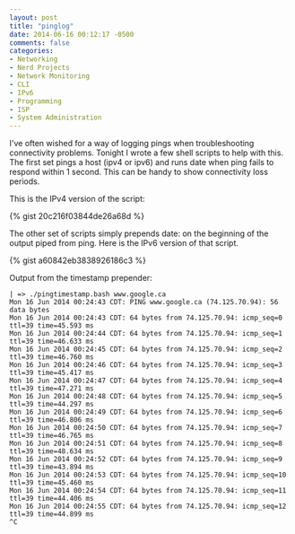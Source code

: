 ```yaml
---
layout: post
title: "pinglog"
date: 2014-06-16 00:12:17 -0500
comments: false
categories:
- Networking
- Nerd Projects
- Network Monitoring
- CLI
- IPv6
- Programming
- ISP
- System Administration
---
```

I've often wished for a way of logging pings when troubleshooting connectivity problems. Tonight I wrote a few shell scripts to help with this. The first set pings a host (ipv4 or ipv6) and runs date when ping fails to respond within 1 second. This can be handy to show connectivity loss periods.

<!--more-->

This is the IPv4 version of the script:

{% gist 20c216f03844de26a68d %}

The other set of scripts simply prepends date: on the beginning of the output piped from ping. Here is the IPv6 version of that script.

{% gist a60842eb3838926186c3 %}

Output from the timestamp prepender:

```
| => ./pingtimestamp.bash www.google.ca
Mon 16 Jun 2014 00:24:43 CDT: PING www.google.ca (74.125.70.94): 56 data bytes
Mon 16 Jun 2014 00:24:43 CDT: 64 bytes from 74.125.70.94: icmp_seq=0 ttl=39 time=45.593 ms
Mon 16 Jun 2014 00:24:44 CDT: 64 bytes from 74.125.70.94: icmp_seq=1 ttl=39 time=46.633 ms
Mon 16 Jun 2014 00:24:45 CDT: 64 bytes from 74.125.70.94: icmp_seq=2 ttl=39 time=46.760 ms
Mon 16 Jun 2014 00:24:46 CDT: 64 bytes from 74.125.70.94: icmp_seq=3 ttl=39 time=45.417 ms
Mon 16 Jun 2014 00:24:47 CDT: 64 bytes from 74.125.70.94: icmp_seq=4 ttl=39 time=47.271 ms
Mon 16 Jun 2014 00:24:48 CDT: 64 bytes from 74.125.70.94: icmp_seq=5 ttl=39 time=44.297 ms
Mon 16 Jun 2014 00:24:49 CDT: 64 bytes from 74.125.70.94: icmp_seq=6 ttl=39 time=46.806 ms
Mon 16 Jun 2014 00:24:50 CDT: 64 bytes from 74.125.70.94: icmp_seq=7 ttl=39 time=46.765 ms
Mon 16 Jun 2014 00:24:51 CDT: 64 bytes from 74.125.70.94: icmp_seq=8 ttl=39 time=48.634 ms
Mon 16 Jun 2014 00:24:52 CDT: 64 bytes from 74.125.70.94: icmp_seq=9 ttl=39 time=43.894 ms
Mon 16 Jun 2014 00:24:53 CDT: 64 bytes from 74.125.70.94: icmp_seq=10 ttl=39 time=45.460 ms
Mon 16 Jun 2014 00:24:54 CDT: 64 bytes from 74.125.70.94: icmp_seq=11 ttl=39 time=44.406 ms
Mon 16 Jun 2014 00:24:55 CDT: 64 bytes from 74.125.70.94: icmp_seq=12 ttl=39 time=44.899 ms
^C
```
